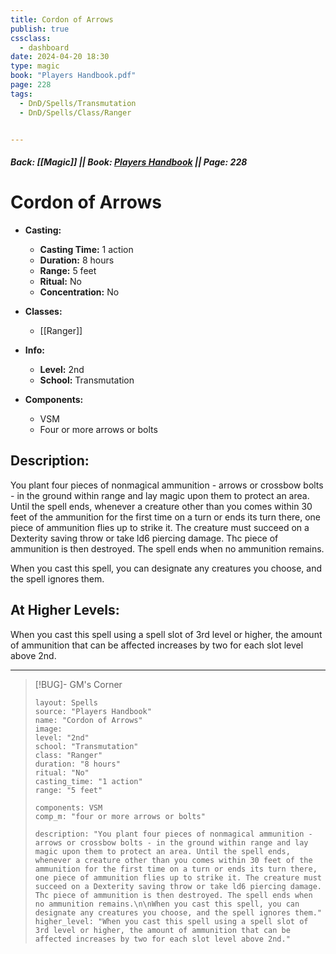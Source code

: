 ```yaml
---
title: Cordon of Arrows
publish: true
cssclass:
  - dashboard
date: 2024-04-20 18:30
type: magic
book: "Players Handbook.pdf"
page: 228
tags:
  - DnD/Spells/Transmutation
  - DnD/Spells/Class/Ranger


---
```


##### Back: [[Magic]] || Book: [Players Handbook](https://drive.google.com/drive/folders/1O5bhpYizcIT5xxAoLOuzCRht_PVS7VSG?usp=sharing) || Page: 228

# Cordon of Arrows

- **Casting:**
    - **Casting Time:** 1 action
    - **Duration:** 8 hours
    - **Range:** 5 feet
    - **Ritual:** No
    - **Concentration:** No
- **Classes:**
    - [[Ranger]]

- **Info:**
    - **Level:** 2nd
    - **School:** Transmutation
- **Components:**
    - VSM
    - Four or more arrows or bolts

## Description:
You plant four pieces of nonmagical ammunition - arrows or crossbow bolts - in the ground within range and lay magic upon them to protect an area. Until the spell ends, whenever a creature other than you comes within 30 feet of the ammunition for the first time on a turn or ends its turn there, one piece of ammunition flies up to strike it. The creature must succeed on a Dexterity saving throw or take ld6 piercing damage. Thc piece of ammunition is then destroyed. The spell ends when no ammunition remains.

When you cast this spell, you can designate any creatures you choose, and the spell ignores them.

## At Higher Levels:
When you cast this spell using a spell slot of 3rd level or higher, the amount of ammunition that can be affected increases by two for each slot level above 2nd.

---

> [!BUG]- GM's Corner
>
> ```statblock
> layout: Spells
> source: "Players Handbook"
> name: "Cordon of Arrows"
> image: 
> level: "2nd"
> school: "Transmutation"
> class: "Ranger"
> duration: "8 hours"
> ritual: "No"
> casting_time: "1 action"
> range: "5 feet"
>
> components: VSM
> comp_m: "four or more arrows or bolts"
>
> description: "You plant four pieces of nonmagical ammunition - arrows or crossbow bolts - in the ground within range and lay magic upon them to protect an area. Until the spell ends, whenever a creature other than you comes within 30 feet of the ammunition for the first time on a turn or ends its turn there, one piece of ammunition flies up to strike it. The creature must succeed on a Dexterity saving throw or take ld6 piercing damage. Thc piece of ammunition is then destroyed. The spell ends when no ammunition remains.\n\nWhen you cast this spell, you can designate any creatures you choose, and the spell ignores them."
> higher_level: "When you cast this spell using a spell slot of 3rd level or higher, the amount of ammunition that can be affected increases by two for each slot level above 2nd."
> ```

